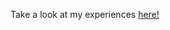Take a look at my experiences <a href="https://krishnashah.netlify.app/" target="_blank">here!</a>

